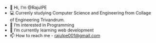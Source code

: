- 👋 Hi, I’m @RajulPE
- 💻 Currenly studying Computer Science and Engineering from Collage of Engineering Trivandrum.
- 👀 I’m interested in Programming
- 🌱 I’m currently learning web development
- 📫 How to reach me - rajulpe001@gmail.com

<!---
RajulPE/RajulPE is a ✨ special ✨ repository because its `README.md` (this file) appears on your GitHub profile.
You can click the Preview link to take a look at your changes.
--->
